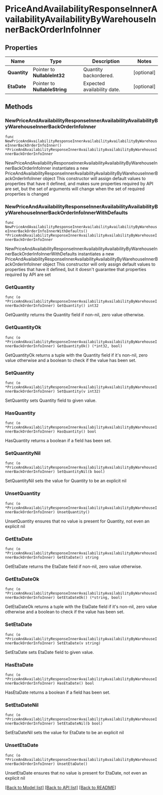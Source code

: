 # PriceAndAvailabilityResponseInnerAvailabilityAvailabilityByWarehouseInnerBackOrderInfoInner

## Properties

Name | Type | Description | Notes
------------ | ------------- | ------------- | -------------
**Quantity** | Pointer to **NullableInt32** | Quantity backordered. | [optional] 
**EtaDate** | Pointer to **NullableString** | Expected availability date. | [optional] 

## Methods

### NewPriceAndAvailabilityResponseInnerAvailabilityAvailabilityByWarehouseInnerBackOrderInfoInner

`func NewPriceAndAvailabilityResponseInnerAvailabilityAvailabilityByWarehouseInnerBackOrderInfoInner() *PriceAndAvailabilityResponseInnerAvailabilityAvailabilityByWarehouseInnerBackOrderInfoInner`

NewPriceAndAvailabilityResponseInnerAvailabilityAvailabilityByWarehouseInnerBackOrderInfoInner instantiates a new PriceAndAvailabilityResponseInnerAvailabilityAvailabilityByWarehouseInnerBackOrderInfoInner object
This constructor will assign default values to properties that have it defined,
and makes sure properties required by API are set, but the set of arguments
will change when the set of required properties is changed

### NewPriceAndAvailabilityResponseInnerAvailabilityAvailabilityByWarehouseInnerBackOrderInfoInnerWithDefaults

`func NewPriceAndAvailabilityResponseInnerAvailabilityAvailabilityByWarehouseInnerBackOrderInfoInnerWithDefaults() *PriceAndAvailabilityResponseInnerAvailabilityAvailabilityByWarehouseInnerBackOrderInfoInner`

NewPriceAndAvailabilityResponseInnerAvailabilityAvailabilityByWarehouseInnerBackOrderInfoInnerWithDefaults instantiates a new PriceAndAvailabilityResponseInnerAvailabilityAvailabilityByWarehouseInnerBackOrderInfoInner object
This constructor will only assign default values to properties that have it defined,
but it doesn't guarantee that properties required by API are set

### GetQuantity

`func (o *PriceAndAvailabilityResponseInnerAvailabilityAvailabilityByWarehouseInnerBackOrderInfoInner) GetQuantity() int32`

GetQuantity returns the Quantity field if non-nil, zero value otherwise.

### GetQuantityOk

`func (o *PriceAndAvailabilityResponseInnerAvailabilityAvailabilityByWarehouseInnerBackOrderInfoInner) GetQuantityOk() (*int32, bool)`

GetQuantityOk returns a tuple with the Quantity field if it's non-nil, zero value otherwise
and a boolean to check if the value has been set.

### SetQuantity

`func (o *PriceAndAvailabilityResponseInnerAvailabilityAvailabilityByWarehouseInnerBackOrderInfoInner) SetQuantity(v int32)`

SetQuantity sets Quantity field to given value.

### HasQuantity

`func (o *PriceAndAvailabilityResponseInnerAvailabilityAvailabilityByWarehouseInnerBackOrderInfoInner) HasQuantity() bool`

HasQuantity returns a boolean if a field has been set.

### SetQuantityNil

`func (o *PriceAndAvailabilityResponseInnerAvailabilityAvailabilityByWarehouseInnerBackOrderInfoInner) SetQuantityNil(b bool)`

 SetQuantityNil sets the value for Quantity to be an explicit nil

### UnsetQuantity
`func (o *PriceAndAvailabilityResponseInnerAvailabilityAvailabilityByWarehouseInnerBackOrderInfoInner) UnsetQuantity()`

UnsetQuantity ensures that no value is present for Quantity, not even an explicit nil
### GetEtaDate

`func (o *PriceAndAvailabilityResponseInnerAvailabilityAvailabilityByWarehouseInnerBackOrderInfoInner) GetEtaDate() string`

GetEtaDate returns the EtaDate field if non-nil, zero value otherwise.

### GetEtaDateOk

`func (o *PriceAndAvailabilityResponseInnerAvailabilityAvailabilityByWarehouseInnerBackOrderInfoInner) GetEtaDateOk() (*string, bool)`

GetEtaDateOk returns a tuple with the EtaDate field if it's non-nil, zero value otherwise
and a boolean to check if the value has been set.

### SetEtaDate

`func (o *PriceAndAvailabilityResponseInnerAvailabilityAvailabilityByWarehouseInnerBackOrderInfoInner) SetEtaDate(v string)`

SetEtaDate sets EtaDate field to given value.

### HasEtaDate

`func (o *PriceAndAvailabilityResponseInnerAvailabilityAvailabilityByWarehouseInnerBackOrderInfoInner) HasEtaDate() bool`

HasEtaDate returns a boolean if a field has been set.

### SetEtaDateNil

`func (o *PriceAndAvailabilityResponseInnerAvailabilityAvailabilityByWarehouseInnerBackOrderInfoInner) SetEtaDateNil(b bool)`

 SetEtaDateNil sets the value for EtaDate to be an explicit nil

### UnsetEtaDate
`func (o *PriceAndAvailabilityResponseInnerAvailabilityAvailabilityByWarehouseInnerBackOrderInfoInner) UnsetEtaDate()`

UnsetEtaDate ensures that no value is present for EtaDate, not even an explicit nil

[[Back to Model list]](../README.md#documentation-for-models) [[Back to API list]](../README.md#documentation-for-api-endpoints) [[Back to README]](../README.md)


